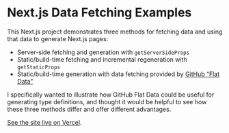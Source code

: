 # Next.js Data Fetching Examples

This Next.js project demonstrates three methods for fetching data and using that
data to generate Next.js pages:

- Server-side fetching and generation with `getServerSideProps`
- Static/build-time fetching and incremental regeneration with `getStaticProps`
- Static/build-time generation with data fetching provided by
  [GitHub “Flat Data”](https://octo.github.com/projects/flat-data)

I specifically wanted to illustrate how GitHub Flat Data could be useful for
generating type definitions, and thought it would be helpful to see how these
three methods differ and offer different advantages.

[See the site live on Vercel](https://nextjs-data-fetching-orcin.vercel.app).
